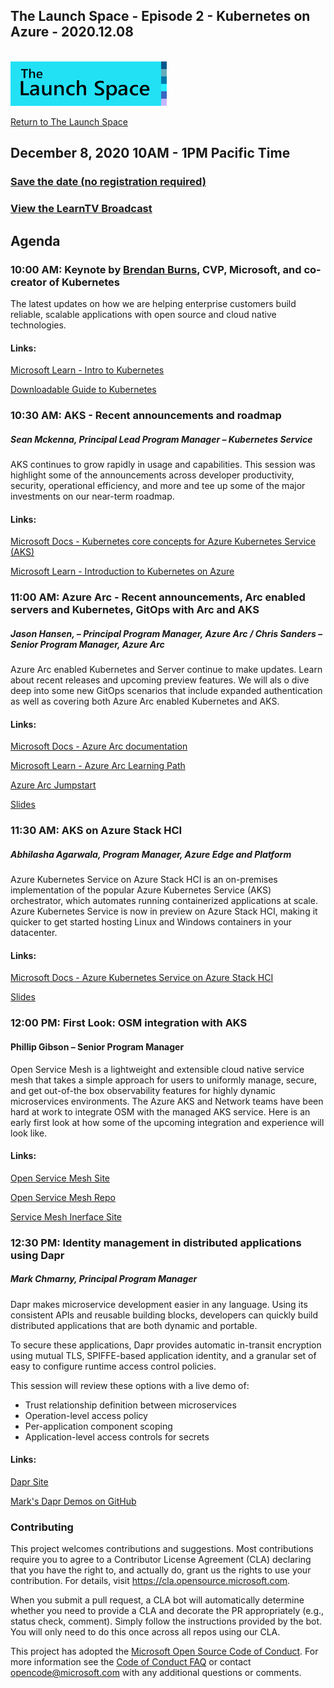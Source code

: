 
## The Launch Space - Episode 2 - Kubernetes on Azure - 2020.12.08
<br/>
<img src="../media/LaunchSpace_Logo-Large_github.png" ant="launchspace logo" title="The Launch Space" width="250">



[Return to The Launch Space](../README.md)
<br/>

## December 8, 2020 10AM - 1PM Pacific Time

### [Save the date (no registration required)](https://thelaunchspacedownloads.blob.core.windows.net/savethedate/KubernetesonAzureonline_December82020_10AM_1PM_Pacific_Time.ics) 
### [View the LearnTV Broadcast](http://aka.ms/learntv)  



## Agenda 

### 10:00 AM: Keynote by [Brendan Burns](https://www.linkedin.com/in/brendan-burns-487aa590/), CVP, Microsoft, and co-creator of Kubernetes
The latest updates on how we are helping enterprise customers build reliable, scalable applications with open source and cloud native technologies.

#### Links:
[Microsoft Learn - Intro to Kubernetes](https://cda.ms/1RJ)

[Downloadable Guide to Kubernetes](https://cda.ms/1RK)


### 10:30 AM: AKS - Recent announcements and roadmap	
##### Sean Mckenna, Principal Lead Program Manager – Kubernetes Service 

AKS continues to grow rapidly in usage and capabilities. This session was highlight some of the announcements across developer productivity, security, operational efficiency, and more and tee up some of the major investments on our near-term roadmap.	

#### Links:
[Microsoft Docs - Kubernetes core concepts for Azure Kubernetes Service (AKS)](https://cda.ms/1RM)

[Microsoft Learn - Introduction to Kubernetes on Azure](https://cda.ms/1RL)


### 11:00 AM: Azure Arc - Recent announcements, Arc enabled servers and Kubernetes, GitOps with Arc and AKS	
##### Jason Hansen, – Principal Program Manager, Azure Arc / Chris Sanders – Senior Program Manager, Azure Arc
Azure Arc enabled Kubernetes and Server continue to make updates. Learn about recent releases and upcoming preview features. We will als
o dive deep into some new GitOps scenarios that include expanded authentication as well as covering both Azure Arc enabled Kubernetes and AKS.	

#### Links: 

[Microsoft Docs - Azure Arc documentation]( https://cda.ms/1RP)

[Microsoft Learn - Azure Arc Learning Path]( https://cda.ms/1RQ)

[Azure Arc Jumpstart](https://aka.ms/AzureArcJumpstart)

[Slides](LaunchSpaceArc-Dec2020.pdf)
<br/>

### 11:30 AM: AKS on Azure Stack HCI
##### Abhilasha Agarwala, Program Manager, Azure Edge and Platform
Azure Kubernetes Service on Azure Stack HCI is an on-premises implementation of the popular Azure Kubernetes Service (AKS) orchestrator, which automates running containerized applications at scale. Azure Kubernetes Service is now in preview on Azure Stack HCI, making it quicker to get started hosting Linux and Windows containers in your datacenter.	

#### Links: 
[Microsoft Docs - Azure Kubernetes Service on Azure Stack HCI](https://cda.ms/1RR)

[Slides](AKS-HCIMsftLearn.pdf)
<br/>

### 12:00 PM: First Look: OSM integration with AKS
#### Phillip Gibson – Senior Program Manager
Open Service Mesh is a lightweight and extensible cloud native service mesh that takes a simple approach for users to uniformly manage, secure, and get out-of-the box observability features for highly dynamic microservices environments. The Azure AKS and Network teams have been hard at work to integrate OSM with the managed AKS service. Here is an early first look at how some of the upcoming integration and experience will look like.


#### Links: 
[Open Service Mesh Site](https://aka.ms/openservicemesh)

[Open Service Mesh Repo](https://aka.ms/openservicemeshgithub)

[Service Mesh Inerface Site](https://aka.ms/servicemeshinterface)

### 12:30 PM: Identity management in distributed applications using Dapr 	
##### Mark Chmarny, Principal Program Manager

Dapr makes microservice development easier in any language. Using its consistent APIs and reusable building blocks, developers can quickly build distributed applications that are both dynamic and portable. 
 
To secure these applications, Dapr provides automatic in-transit encryption using mutual TLS, SPIFFE-based application identity, and a granular set of easy to configure runtime access control policies.  
 
This session will review these options with a live demo of: 
 
- Trust relationship definition between microservices 
- Operation-level access policy  
- Per-application component scoping  
- Application-level access controls for secrets 


#### Links:
[Dapr Site](https://aka.ms/dapr.io)

[Mark's Dapr Demos on GitHub](https://aka.ms/daprdemos)

### Contributing

This project welcomes contributions and suggestions.  Most contributions require you to agree to a
Contributor License Agreement (CLA) declaring that you have the right to, and actually do, grant us
the rights to use your contribution. For details, visit https://cla.opensource.microsoft.com.

When you submit a pull request, a CLA bot will automatically determine whether you need to provide
a CLA and decorate the PR appropriately (e.g., status check, comment). Simply follow the instructions
provided by the bot. You will only need to do this once across all repos using our CLA.

This project has adopted the [Microsoft Open Source Code of Conduct](https://opensource.microsoft.com/codeofconduct/).
For more information see the [Code of Conduct FAQ](https://opensource.microsoft.com/codeofconduct/faq/) or
contact [opencode@microsoft.com](mailto:opencode@microsoft.com) with any additional questions or comments.
